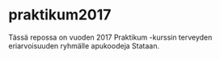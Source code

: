 # praktikum2017

Tässä repossa on vuoden 2017 Praktikum -kurssin terveyden eriarvoisuuden ryhmälle apukoodeja Stataan. 
